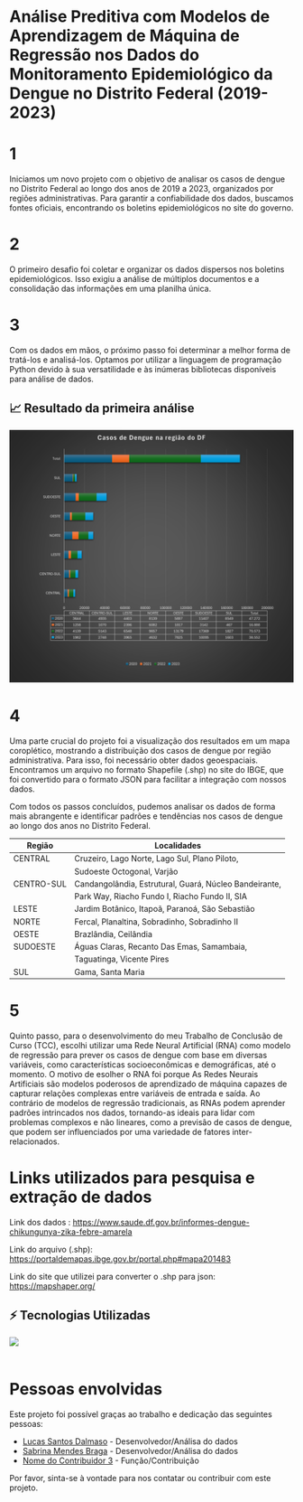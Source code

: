 ﻿# Análise Preditiva com Modelos de Aprendizagem de Máquina de Regressão nos Dados do Monitoramento Epidemiológico da Dengue no Distrito Federal (2019-2023)

 


# 1
Iniciamos um novo projeto com o objetivo de analisar os casos de dengue no Distrito Federal ao longo dos anos de 2019 a 2023, organizados por regiões administrativas. Para garantir a confiabilidade dos dados, buscamos fontes oficiais, encontrando os boletins epidemiológicos no site do governo.

# 2
O primeiro desafio foi coletar e organizar os dados dispersos nos boletins epidemiológicos. Isso exigiu a análise de múltiplos documentos e a consolidação das informações em uma planilha única.

# 3
Com os dados em mãos, o próximo passo foi determinar a melhor forma de tratá-los e analisá-los. Optamos por utilizar a linguagem de programação Python devido à sua versatilidade e às inúmeras bibliotecas disponíveis para análise de dados.

##  📈 Resultado da primeira análise

![alt text](imgs/image.png)

# 4
Uma parte crucial do projeto foi a visualização dos resultados em um mapa coroplético, mostrando a distribuição dos casos de dengue por região administrativa. Para isso, foi necessário obter dados geoespaciais. Encontramos um arquivo no formato Shapefile (.shp) no site do IBGE, que foi convertido para o formato JSON para facilitar a integração com nossos dados.

Com todos os passos concluídos, pudemos analisar os dados de forma mais abrangente e identificar padrões e tendências nos casos de dengue ao longo dos anos no Distrito Federal.

| Região      | Localidades                                         |
|-------------|-----------------------------------------------------|
| CENTRAL     | Cruzeiro, Lago Norte, Lago Sul, Plano Piloto,      |
|             | Sudoeste Octogonal, Varjão                          |
| CENTRO-SUL  | Candangolândia, Estrutural, Guará, Núcleo Bandeirante, |
|             | Park Way, Riacho Fundo I, Riacho Fundo II, SIA     |
| LESTE       | Jardim Botânico, Itapoã, Paranoá, São Sebastião   |
| NORTE       | Fercal, Planaltina, Sobradinho, Sobradinho II     |
| OESTE       | Brazlândia, Ceilândia                               |
| SUDOESTE    | Águas Claras, Recanto Das Emas, Samambaia,         |
|             | Taguatinga, Vicente Pires                          |
| SUL         | Gama, Santa Maria                                   |

# 5
Quinto passo, para o desenvolvimento do meu Trabalho de Conclusão de Curso (TCC), escolhi utilizar uma Rede Neural Artificial (RNA) como modelo de regressão para prever os casos de dengue com base em diversas variáveis, como características socioeconômicas e demográficas, até o momento. O motivo de esolher o RNA foi porque As Redes Neurais Artificiais são modelos poderosos de aprendizado de máquina capazes de capturar relações complexas entre variáveis de entrada e saída. Ao contrário de modelos de regressão tradicionais, as RNAs podem aprender padrões intrincados nos dados, tornando-as ideais para lidar com problemas complexos e não lineares, como a previsão de casos de dengue, que podem ser influenciados por uma variedade de fatores inter-relacionados.

# Links utilizados para pesquisa e extração de dados
Link dos dados : https://www.saude.df.gov.br/informes-dengue-chikungunya-zika-febre-amarela

Link do arquivo (.shp): https://portaldemapas.ibge.gov.br/portal.php#mapa201483

Link do site que utilizei para converter o .shp para json: https://mapshaper.org/

## ⚡ Tecnologias Utilizadas

<div>
  <img src="https://skillicons.dev/icons?i=py"></img>
</div>
<br>

# Pessoas envolvidas 

Este projeto foi possível graças ao trabalho e dedicação das seguintes pessoas:

- [Lucas Santos Dalmaso](https://github.com/07Dalmaso) - Desenvolvedor/Análisa do dados
- [Sabrina Mendes Braga](https://github.com/contribuidor2) - Desenvolvedor/Análisa do dados
- [Nome do Contribuidor 3](https://github.com/contribuidor3) - Função/Contribuição

Por favor, sinta-se à vontade para nos contatar ou contribuir com este projeto.
